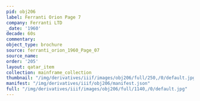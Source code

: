 ```yaml
---
pid: obj206
label: Ferranti Orion Page 7
company: Ferranti LTD
_date: '1960'
decade: 60s
commentary:
object_type: brochure
source: ferranti_orion_1960_Page_07
source_name:
order: '205'
layout: qatar_item
collection: mainframe_collection
thumbnail: "/img/derivatives/iiif/images/obj206/full/250,/0/default.jpg"
manifest: "/img/derivatives/iiif/obj206/manifest.json"
full: "/img/derivatives/iiif/images/obj206/full/1140,/0/default.jpg"
---
```

